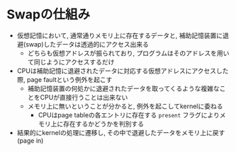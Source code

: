 # Swapの仕組み

* 仮想記憶において, 通常通りメモリ上に存在するデータと, 補助記憶装置に退避(swap)したデータは透過的にアクセス出来る
  * どちらも仮想アドレスが振られており, プログラムはそのアドレスを用いて同じようにアクセスするだけ
* CPUは補助記憶に退避されたデータに対応する仮想アドレスにアクセスした際, page faultという例外を起こす
  * 補助記憶装置の何処かに退避されたデータを取ってくるような複雑なことをCPUが直接行うことは出来ない
  * メモリ上に無いということが分かると, 例外を起こしてkernelに委ねる
    * CPUはpage tableの各エントリに存在する `present` フラグによりメモリ上に存在するかどうかを判別する
* 結果的にkernelの処理に遷移し, その中で退避したデータをメモリ上に戻す(page in)
